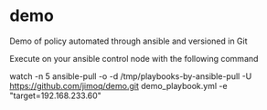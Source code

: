 # demo
Demo of policy automated through ansible and versioned in Git

Execute on your ansible control node with the following command

watch -n 5 ansible-pull -o -d /tmp/playbooks-by-ansible-pull -U https://github.com/jimoq/demo.git demo_playbook.yml -e "target=192.168.233.60"
